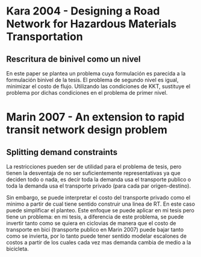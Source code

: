 # Kara 2004 - Designing a Road Network for Hazardous Materials Transportation

## Rescritura de binivel como un nivel

En este paper se plantea un problema cuya formulación es parecida a la formulación binivel de la tesis. El problema de segundo nivel es igual, minimizar el costo de flujo. Utilizando las condiciones de KKT, sustituye el problema por dichas condiciones en el problema de primer nivel.

# Marin 2007 - An extension to rapid transit network design problem

## Splitting demand constraints

La restricciones pueden ser de utilidad para el problema de tesis, pero tienen la desventaja de no ser suficientemente representativas ya que deciden todo o nada, es decir toda la demanda usa el transporte publico o toda la demanda usa el transporte privado (para cada par origen-destino).

Sin embargo, se puede interpretar el costo del transporte privado como el minimo a partir de cual tiene sentido construir una linea de RT. En este caso puede simplificar el planteo. Este enfoque se puede aplicar en mi tesis pero tiene un problema: en mi tesis, a diferencia de este problema, se puede invertir tanto como se quiera en ciclovias de manera que el costo de transporte en bici (transporte publico en Marin 2007) puede bajar tanto como se invierta, por lo tanto puede tener sentido modelar escalones de costos a partir de los cuales cada vez mas demanda cambia de medio a la bicicleta.

